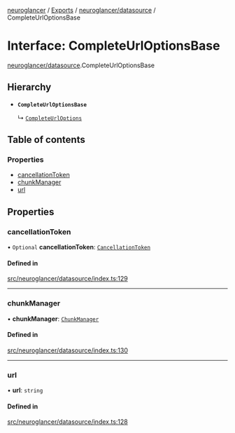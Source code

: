 [neuroglancer](../README.md) / [Exports](../modules.md) / [neuroglancer/datasource](../modules/neuroglancer_datasource.md) / CompleteUrlOptionsBase

# Interface: CompleteUrlOptionsBase

[neuroglancer/datasource](../modules/neuroglancer_datasource.md).CompleteUrlOptionsBase

## Hierarchy

- **`CompleteUrlOptionsBase`**

  ↳ [`CompleteUrlOptions`](neuroglancer_datasource.CompleteUrlOptions.md)

## Table of contents

### Properties

- [cancellationToken](neuroglancer_datasource.CompleteUrlOptionsBase.md#cancellationtoken)
- [chunkManager](neuroglancer_datasource.CompleteUrlOptionsBase.md#chunkmanager)
- [url](neuroglancer_datasource.CompleteUrlOptionsBase.md#url)

## Properties

### cancellationToken

• `Optional` **cancellationToken**: [`CancellationToken`](neuroglancer_util_cancellation.CancellationToken.md)

#### Defined in

[src/neuroglancer/datasource/index.ts:129](https://github.com/ActiveBrainAtlas2/neuroglancer/blob/91617476/src/neuroglancer/datasource/index.ts#L129)

___

### chunkManager

• **chunkManager**: [`ChunkManager`](../classes/neuroglancer_chunk_manager_frontend.ChunkManager.md)

#### Defined in

[src/neuroglancer/datasource/index.ts:130](https://github.com/ActiveBrainAtlas2/neuroglancer/blob/91617476/src/neuroglancer/datasource/index.ts#L130)

___

### url

• **url**: `string`

#### Defined in

[src/neuroglancer/datasource/index.ts:128](https://github.com/ActiveBrainAtlas2/neuroglancer/blob/91617476/src/neuroglancer/datasource/index.ts#L128)
